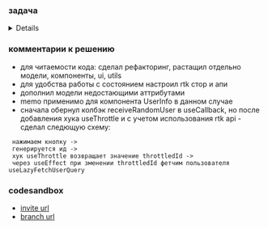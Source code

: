 ### задача

<details>

```
    // Мы ожидаем, что Вы исправите синтаксические ошибки, сделаете перехват возможных исключений и улучшите читаемость
    кода.
    // А так же, напишите кастомный хук useThrottle и используете его там где это нужно.
    // Желательно использование React.memo и React.useCallback там где это имеет смысл.
    // Будет большим плюсом, если Вы сможете закэшировать получение случайного пользователя.
    // Укажите правильные типы.
    // По возможности пришлите Ваш вариант в https://codesandbox.io
    
    import React, { useState } from "react";
    
    const URL = "https://jsonplaceholder.typicode.com/users";
    
    type Company = {
        bs: string;
        catchPhrase: string;
        name: string;
    };
    
    type User = {
        id: number;
        email: string;
        name: string;
        phone: string;
        username: string;
        website: string;
        company: Company;
        address: any
    };
    
    interface IButtonProps {
        onClick: any;
    }
    
    function Button({ onClick }: IButtonProps): JSX.Element {
        return (
            <button type="button" onClick={onClick}>
                get random user
            </button>
        );
    }
    
    interface IUserInfoProps {
        user: User;
    }
    
    function UserInfo({ user }: IUserInfoProps): JSX.Element {
    return (
    <table>
        <thead>
            <tr>
            <th>Username</th>
            <th>Phone number</th>
            </tr>
        </thead>
        <tbody>
            <tr>
            <td>{user.name}</td>
            <td>{user.phone}</td>
            </tr>
        </tbody>
    </table>
    );
    }
    
    function App(): JSX.Element {
        const [item, setItem] = useState<Record<number, User>>(null);
        
        const receiveRandomUser = async () => {
            const id = Math.floor(Math.random() * (10 - 1)) + 1;
            const response = await fetch(`${URL}/${id}`);
            const _user = (await response.json()) as User;
            setItem(_user);
        };
    
        const handleButtonClick = (
            event: React.MouseEvent<HTMLButtonElement, MouseEvent>
        ) => {
            event.stopPropagation();
            receiveRandomUser();
        };
        
        return (
            <div>
                <header>Get a random user</header>
                    <Button onClick={handleButtonClick} />
                <UserInfo user={item} />
            </div>
        );
    }

    export default App; 
```

</details>


### комментарии к решению

- для читаемости кода: сделал рефакторинг, растащил отдельно модели, компоненты, ui, utils
- для удобства работы с состоянием настроил rtk стор и апи
- дополнил модели недостающими аттрибутами
- memo применимо для компонента UserInfo в данном случае
- сначала обернул колбэк receiveRandomUser в useCallback, но после добавления хука useThrottle 
и с учетом использования rtk api - сделал следющую схему:  
```
 нажимаем кнопку -> 
 генерируется ид -> 
 хук useThrottle возвращает значение throttledId -> 
 через useEffect при зменении throttledId фетчим пользователя useLazyFetchUserQuery
```


### codesandbox

- <a href="https://codesandbox.io/invite/tmq7m8z4spdj34vn" target="_blank"> invite url  </a> 
- <a href="https://codesandbox.io/p/github/S-404/ABCP-test/master?layout=%257B%2522sidebarPanel%2522%253A%2522EXPLORER%2522%252C%2522rootPanelGroup%2522%253A%257B%2522direction%2522%253A%2522horizontal%2522%252C%2522contentType%2522%253A%2522UNKNOWN%2522%252C%2522type%2522%253A%2522PANEL_GROUP%2522%252C%2522id%2522%253A%2522ROOT_LAYOUT%2522%252C%2522panels%2522%253A%255B%257B%2522type%2522%253A%2522PANEL_GROUP%2522%252C%2522contentType%2522%253A%2522UNKNOWN%2522%252C%2522direction%2522%253A%2522vertical%2522%252C%2522id%2522%253A%2522cllklwr9w000h2a64xqv0t75n%2522%252C%2522sizes%2522%253A%255B70%252C30%255D%252C%2522panels%2522%253A%255B%257B%2522type%2522%253A%2522PANEL_GROUP%2522%252C%2522contentType%2522%253A%2522EDITOR%2522%252C%2522direction%2522%253A%2522horizontal%2522%252C%2522id%2522%253A%2522EDITOR%2522%252C%2522panels%2522%253A%255B%257B%2522type%2522%253A%2522PANEL%2522%252C%2522contentType%2522%253A%2522EDITOR%2522%252C%2522id%2522%253A%2522cllklwr9w000c2a644n1oskd5%2522%257D%255D%252C%2522sizes%2522%253A%255B100%255D%257D%252C%257B%2522type%2522%253A%2522PANEL_GROUP%2522%252C%2522contentType%2522%253A%2522SHELLS%2522%252C%2522direction%2522%253A%2522horizontal%2522%252C%2522id%2522%253A%2522SHELLS%2522%252C%2522panels%2522%253A%255B%257B%2522type%2522%253A%2522PANEL%2522%252C%2522contentType%2522%253A%2522SHELLS%2522%252C%2522id%2522%253A%2522cllklwr9w000e2a64f0369ism%2522%257D%255D%252C%2522sizes%2522%253A%255B100%255D%257D%255D%257D%252C%257B%2522type%2522%253A%2522PANEL_GROUP%2522%252C%2522contentType%2522%253A%2522DEVTOOLS%2522%252C%2522direction%2522%253A%2522vertical%2522%252C%2522id%2522%253A%2522DEVTOOLS%2522%252C%2522panels%2522%253A%255B%257B%2522type%2522%253A%2522PANEL%2522%252C%2522contentType%2522%253A%2522DEVTOOLS%2522%252C%2522id%2522%253A%2522cllklwr9w000g2a64743lroqq%2522%257D%255D%252C%2522sizes%2522%253A%255B100%255D%257D%255D%252C%2522sizes%2522%253A%255B50%252C50%255D%257D%252C%2522tabbedPanels%2522%253A%257B%2522cllklwr9w000c2a644n1oskd5%2522%253A%257B%2522tabs%2522%253A%255B%257B%2522id%2522%253A%2522cllklwr9w000b2a64col8fz91%2522%252C%2522mode%2522%253A%2522permanent%2522%252C%2522type%2522%253A%2522FILE%2522%252C%2522filepath%2522%253A%2522%252FREADME.md%2522%257D%255D%252C%2522id%2522%253A%2522cllklwr9w000c2a644n1oskd5%2522%252C%2522activeTabId%2522%253A%2522cllklwr9w000b2a64col8fz91%2522%257D%252C%2522cllklwr9w000g2a64743lroqq%2522%253A%257B%2522tabs%2522%253A%255B%257B%2522id%2522%253A%2522cllklwr9w000f2a64s9i55f9l%2522%252C%2522mode%2522%253A%2522permanent%2522%252C%2522type%2522%253A%2522TASK_PORT%2522%252C%2522taskId%2522%253A%2522dev%2522%252C%2522port%2522%253A5173%252C%2522path%2522%253A%2522%252F%2522%257D%255D%252C%2522id%2522%253A%2522cllklwr9w000g2a64743lroqq%2522%252C%2522activeTabId%2522%253A%2522cllklwr9w000f2a64s9i55f9l%2522%257D%252C%2522cllklwr9w000e2a64f0369ism%2522%253A%257B%2522tabs%2522%253A%255B%257B%2522id%2522%253A%2522cllklwr9w000d2a644w639w3r%2522%252C%2522mode%2522%253A%2522permanent%2522%252C%2522type%2522%253A%2522TASK_LOG%2522%252C%2522taskId%2522%253A%2522dev%2522%257D%255D%252C%2522id%2522%253A%2522cllklwr9w000e2a64f0369ism%2522%252C%2522activeTabId%2522%253A%2522cllklwr9w000d2a644w639w3r%2522%257D%257D%252C%2522showDevtools%2522%253Atrue%252C%2522showShells%2522%253Atrue%252C%2522showSidebar%2522%253Atrue%252C%2522sidebarPanelSize%2522%253A15%257D" target="_blank"> branch url <a>
